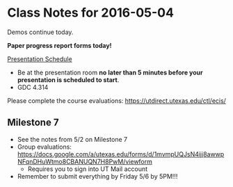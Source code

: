 # Class Notes for 2016-05-04

Demos continue today.

**Paper progress report forms today!**

[Presentation Schedule](https://docs.google.com/spreadsheets/d/1BvijmNLia-7A3y22NAO9AYAhn_dRinYObCH_-vcFJ4Q)
 - Be at the presentation room **no later than 5 minutes before your presentation is scheduled to start**.
 - GDC 4.314

Please complete the course evaluations: https://utdirect.utexas.edu/ctl/ecis/

## Milestone 7
 - See the notes from 5/2 on Milestone 7
 - Group evaluations: https://docs.google.com/a/utexas.edu/forms/d/1mvmpUQJsN4ijj8awwpNFqnDHuWtmo8CBANUQN7H8PwM/viewform
   - Requires you to sign into UT Mail account
 - Remember to submit everything by Friday 5/6 by 5PM!!!
